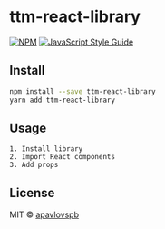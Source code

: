# ttm-react-library

[![NPM](https://img.shields.io/npm/v/ttm-react-library.svg)](https://www.npmjs.com/package/ttm-react-library) [![JavaScript Style Guide](https://img.shields.io/badge/code_style-standard-brightgreen.svg)](https://standardjs.com)

## Install

```bash
npm install --save ttm-react-library
yarn add ttm-react-library
```

## Usage

```
1. Install library
2. Import React components
3. Add props
```

## License

MIT © [apavlovspb](https://github.com/apavlovspb)
